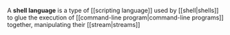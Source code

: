 A **shell language** is a type of [[scripting language]] used by [[shell|shells]] to glue the execution of [[command-line program|command-line programs]] together, manipulating their [[stream|streams]]